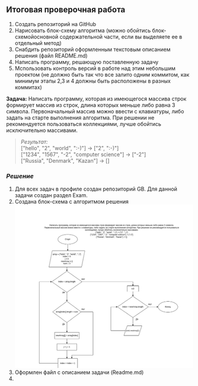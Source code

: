## Итоговая проверочная работа

1. Создать репозиторий на GitHub
2. Нарисовать блок-схему алгоритма (можно обойтись блок-схемойосновной содержательной части, если вы выделяете ее в отдельный метод)
3. Снабдить репозиторий оформленным текстовым описанием решения (файл README.md)
4. Написать программу, решающую поставленную задачу
5. Мспользовать контроль версий в работе над этим небольшим проектом (не должно быть так что все залито одним коммитом, как минимум этапы 2,3 и 4 должны быть расположены в разных коммитах)

**Задача:** 
Написать программу, которая из имеющегося массива строк формирует массив из строк, длина которых меньше либо равна 3 символа. Первоначальный массив можно ввести с клавиатуры, либо задать на старте выполнения алгоритма. При решении не рекомендуется пользоваться коллекциями, лучше обойтись исключительно массивами.

> *Результат:*  
>["hello", "2", "world", ":-)"] -> ["2", ":-)"]  
>["1234", "1567", "-2", "computer science"] -> ["-2"]  
>["Russia", "Denmark", "Kazan"] -> [] 
  

### *Решение*
1. Для всех задач в профиле создан репозиторий GB. Для данной задачи создан раздел Exam.
2. Создана блок-схема с алгоритмом решения
![Схема](scheme-new.png)
3. Оформлен файл с описанием задачи (Readme.md)
4. 